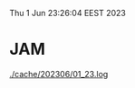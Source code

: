 Thu  1 Jun 23:26:04 EEST 2023
# JAM
<a href='./cache/202306/01_23.log'>./cache/202306/01_23.log</a>
